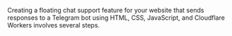 Creating a floating chat support feature for your website that sends responses to a Telegram bot using HTML, CSS, JavaScript, and Cloudflare Workers involves several steps.
